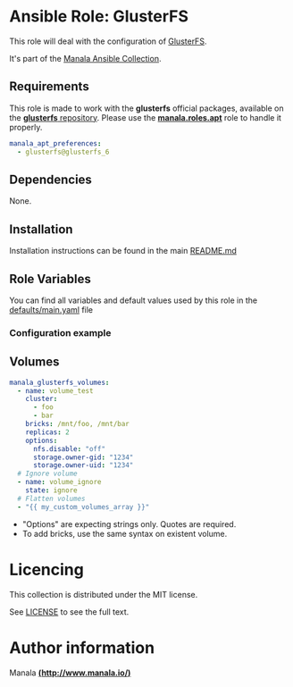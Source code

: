 # Ansible Role: GlusterFS

This role will deal with the configuration of [GlusterFS](https://www.gluster.org/).

It's part of the [Manala Ansible Collection](https://galaxy.ansible.com/manala/roles).

## Requirements

This role is made to work with the __glusterfs__ official packages, available on the [__glusterfs__ repository](https://download.gluster.org/pub/gluster/glusterfs). Please use the [**manala.roles.apt**](../apt/) role to handle it properly.

```yaml
manala_apt_preferences:
  - glusterfs@glusterfs_6
```

## Dependencies

None.

## Installation

Installation instructions can be found in the main [README.md](https://github.com/manala/ansible-roles/blob/master/README.md)

## Role Variables

You can find all variables and default values used by this role in the [defaults/main.yaml](./defaults/main.yaml) file

### Configuration example

## Volumes

```yaml
manala_glusterfs_volumes:
  - name: volume_test
    cluster:
      - foo
      - bar
    bricks: /mnt/foo, /mnt/bar
    replicas: 2
    options:
      nfs.disable: "off"
      storage.owner-gid: "1234"
      storage.owner-uid: "1234"
  # Ignore volume
  - name: volume_ignore
    state: ignore
  # Flatten volumes
  - "{{ my_custom_volumes_array }}"
```

- "Options" are expecting strings only. Quotes are required.
- To add bricks, use the same syntax on existent volume.

# Licencing

This collection is distributed under the MIT license.

See [LICENSE](https://opensource.org/licenses/MIT) to see the full text.

# Author information

Manala [**(http://www.manala.io/)**](http://www.manala.io)
